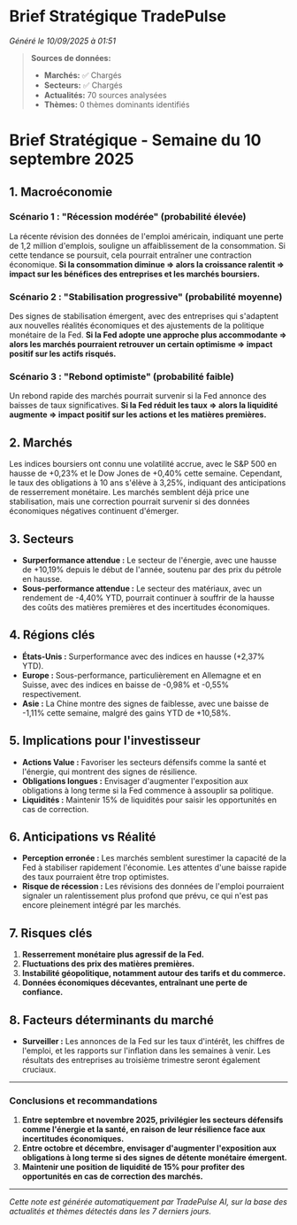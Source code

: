 # Brief Stratégique TradePulse

*Généré le 10/09/2025 à 01:51*

> **Sources de données:**
> - **Marchés:** ✅ Chargés
> - **Secteurs:** ✅ Chargés
> - **Actualités:** 70 sources analysées
> - **Thèmes:** 0 thèmes dominants identifiés

# Brief Stratégique - Semaine du 10 septembre 2025

## 1. Macroéconomie

### Scénario 1 : "Récession modérée" (probabilité élevée)
La récente révision des données de l'emploi américain, indiquant une perte de 1,2 million d'emplois, souligne un affaiblissement de la consommation. Si cette tendance se poursuit, cela pourrait entraîner une contraction économique. **Si la consommation diminue ⇒ alors la croissance ralentit ⇒ impact sur les bénéfices des entreprises et les marchés boursiers.**

### Scénario 2 : "Stabilisation progressive" (probabilité moyenne)
Des signes de stabilisation émergent, avec des entreprises qui s'adaptent aux nouvelles réalités économiques et des ajustements de la politique monétaire de la Fed. **Si la Fed adopte une approche plus accommodante ⇒ alors les marchés pourraient retrouver un certain optimisme ⇒ impact positif sur les actifs risqués.**

### Scénario 3 : "Rebond optimiste" (probabilité faible)
Un rebond rapide des marchés pourrait survenir si la Fed annonce des baisses de taux significatives. **Si la Fed réduit les taux ⇒ alors la liquidité augmente ⇒ impact positif sur les actions et les matières premières.**

## 2. Marchés
Les indices boursiers ont connu une volatilité accrue, avec le S&P 500 en hausse de +0,23% et le Dow Jones de +0,40% cette semaine. Cependant, le taux des obligations à 10 ans s'élève à 3,25%, indiquant des anticipations de resserrement monétaire. Les marchés semblent déjà price une stabilisation, mais une correction pourrait survenir si des données économiques négatives continuent d'émerger.

## 3. Secteurs
- **Surperformance attendue :** Le secteur de l'énergie, avec une hausse de +10,19% depuis le début de l'année, soutenu par des prix du pétrole en hausse.
- **Sous-performance attendue :** Le secteur des matériaux, avec un rendement de -4,40% YTD, pourrait continuer à souffrir de la hausse des coûts des matières premières et des incertitudes économiques.

## 4. Régions clés
- **États-Unis :** Surperformance avec des indices en hausse (+2,37% YTD).
- **Europe :** Sous-performance, particulièrement en Allemagne et en Suisse, avec des indices en baisse de -0,98% et -0,55% respectivement.
- **Asie :** La Chine montre des signes de faiblesse, avec une baisse de -1,11% cette semaine, malgré des gains YTD de +10,58%.

## 5. Implications pour l'investisseur
- **Actions Value :** Favoriser les secteurs défensifs comme la santé et l'énergie, qui montrent des signes de résilience.
- **Obligations longues :** Envisager d'augmenter l'exposition aux obligations à long terme si la Fed commence à assouplir sa politique.
- **Liquidités :** Maintenir 15% de liquidités pour saisir les opportunités en cas de correction.

## 6. Anticipations vs Réalité
- **Perception erronée :** Les marchés semblent surestimer la capacité de la Fed à stabiliser rapidement l'économie. Les attentes d'une baisse rapide des taux pourraient être trop optimistes.
- **Risque de récession :** Les révisions des données de l'emploi pourraient signaler un ralentissement plus profond que prévu, ce qui n'est pas encore pleinement intégré par les marchés.

## 7. Risques clés
1. **Resserrement monétaire plus agressif de la Fed.**
2. **Fluctuations des prix des matières premières.**
3. **Instabilité géopolitique, notamment autour des tarifs et du commerce.**
4. **Données économiques décevantes, entraînant une perte de confiance.**

## 8. Facteurs déterminants du marché
- **Surveiller :** Les annonces de la Fed sur les taux d'intérêt, les chiffres de l'emploi, et les rapports sur l'inflation dans les semaines à venir. Les résultats des entreprises au troisième trimestre seront également cruciaux.

---

### Conclusions et recommandations
1. **Entre septembre et novembre 2025, privilégier les secteurs défensifs comme l'énergie et la santé, en raison de leur résilience face aux incertitudes économiques.**
2. **Entre octobre et décembre, envisager d'augmenter l'exposition aux obligations à long terme si des signes de détente monétaire émergent.**
3. **Maintenir une position de liquidité de 15% pour profiter des opportunités en cas de correction des marchés.**

---

*Cette note est générée automatiquement par TradePulse AI, sur la base des actualités et thèmes détectés dans les 7 derniers jours.*
